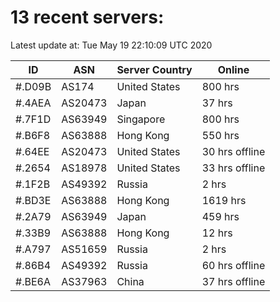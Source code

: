 # 13 recent servers:

Latest update at: Tue May 19 22:10:09 UTC 2020

| ID | ASN | Server Country | Online |
| -- | --- | -------------- | ------ |
| #.D09B | AS174 | United States | 800 hrs |
| #.4AEA | AS20473 | Japan | 37 hrs |
| #.7F1D | AS63949 | Singapore | 800 hrs |
| #.B6F8 | AS63888 | Hong Kong | 550 hrs |
| #.64EE | AS20473 | United States | 30 hrs offline |
| #.2654 | AS18978 | United States | 33 hrs offline |
| #.1F2B | AS49392 | Russia | 2 hrs |
| #.BD3E | AS63888 | Hong Kong | 1619 hrs |
| #.2A79 | AS63949 | Japan | 459 hrs |
| #.33B9 | AS63888 | Hong Kong | 12 hrs |
| #.A797 | AS51659 | Russia | 2 hrs |
| #.86B4 | AS49392 | Russia | 60 hrs offline |
| #.BE6A | AS37963 | China | 37 hrs offline |

